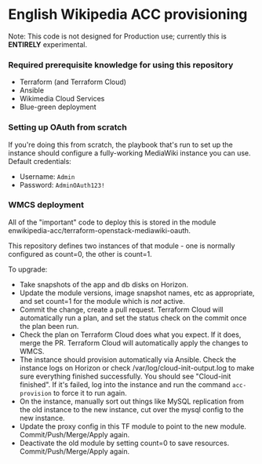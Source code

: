 English Wikipedia ACC provisioning
================================

Note: This code is not designed for Production use; currently this is **ENTIRELY** experimental.

### Required prerequisite knowledge for using this repository
* Terraform (and Terraform Cloud)
* Ansible
* Wikimedia Cloud Services
* Blue-green deployment


### Setting up OAuth from scratch

If you're doing this from scratch, the playbook that's run to set up the instance should configure a fully-working MediaWiki instance you can use. Default credentials:
 * Username: `Admin`
 * Password: `AdminOAuth123!`

### WMCS deployment

All of the "important" code to deploy this is stored in the module enwikipedia-acc/terraform-openstack-mediawiki-oauth.

This repository defines two instances of that module - one is normally configured as count=0, the other is count=1.

To upgrade:
* Take snapshots of the app and db disks on Horizon.
* Update the module versions, image snapshot names, etc as appropriate, and set count=1 for the module which is *not* active.
* Commit the change, create a pull request. Terraform Cloud will automatically run a plan, and set the status check on the commit once the plan been run.
* Check the plan on Terraform Cloud does what you expect. If it does, merge the PR. Terraform Cloud will automatically apply the changes to WMCS.
* The instance should provision automatically via Ansible. Check the instance logs on Horizon or check /var/log/cloud-init-output.log to make sure everything finished successfully. You should see "Cloud-init finished". If it's failed, log into the instance and run the command `acc-provision` to force it to run again.
* On the instance, manually sort out things like MySQL replication from the old instance to the new instance, cut over the mysql config to the new instance.
* Update the proxy config in this TF module to point to the new module. Commit/Push/Merge/Apply again.
* Deactivate the old module by setting count=0 to save resources. Commit/Push/Merge/Apply again.

